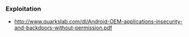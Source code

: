 ### Exploitation

- http://www.quarkslab.com/dl/Android-OEM-applications-insecurity-and-backdoors-without-permission.pdf

